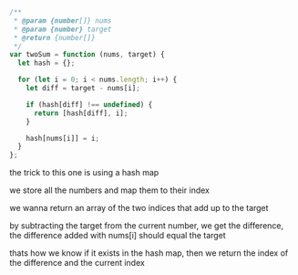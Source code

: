 ```js
/**
 * @param {number[]} nums
 * @param {number} target
 * @return {number[]}
 */
var twoSum = function (nums, target) {
  let hash = {};

  for (let i = 0; i < nums.length; i++) {
    let diff = target - nums[i];

    if (hash[diff] !== undefined) {
      return [hash[diff], i];
    }

    hash[nums[i]] = i;
  }
};
```

the trick to this one is using a hash map

we store all the numbers and map them to their index

we wanna return an array of the two indices that add up to the target

by subtracting the target from the current number, we get the difference, the difference added with nums[i] should equal the target

thats how we know if it exists in the hash map, then we return the index of the difference and the current index
